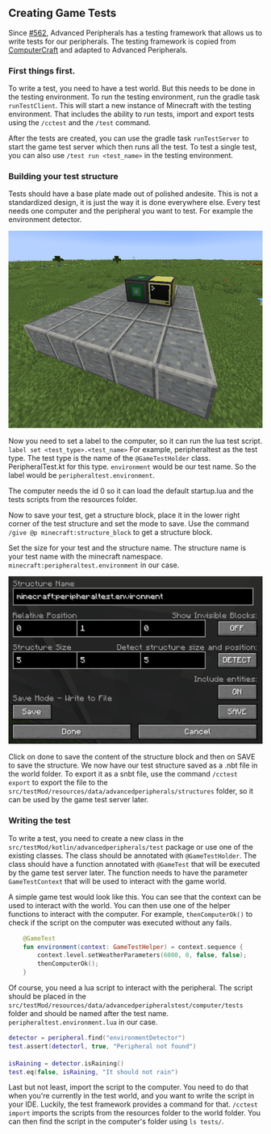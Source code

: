 ## Creating Game Tests

Since [#562](https://github.com/IntelligenceModding/AdvancedPeripherals/pull/562), Advanced Peripherals has a testing framework that allows us to write tests for our peripherals.
The testing framework is copied from [ComputerCraft](https://github.com/cc-tweaked/CC-Tweaked) and adapted to Advanced Peripherals.

### First things first.

To write a test, you need to have a test world. But this needs to be done in the testing environment.
To run the testing environment, run the gradle task `runTestClient`. This will start a new instance of Minecraft with the testing environment.
That includes the ability to run tests, import and export tests using the `/cctest` and the `/test` command.

After the tests are created, you can use the gradle task `runTestServer` to start the game test server which then runs all the test.
To test a single test, you can also use `/test run <test_name>` in the testing environment.

### Building your test structure

Tests should have a base plate made out of polished andesite. This is not a standardized design, it is just the way it is done everywhere else.
Every test needs one computer and the peripheral you want to test. For example the environment detector.

![assets/img.png](assets/img.png)

Now you need to set a label to the computer, so it can run the lua test script.
`label set <test_type>.<test_name>`
For example, peripheraltest as the test type. The test type is the name of the `@GameTestHolder` class. PeripheralTest.kt for this type.
`environment` would be our test name. So the label would be `peripheraltest.environment`.

The computer needs the id 0 so it can load the default startup.lua and the tests scripts from the resources folder.

Now to save your test, get a structure block, place it in the lower right corner of the test structure and set the mode to save.
Use the command `/give @p minecraft:structure_block` to get a structure block.

Set the size for your test and the structure name. The structure name is your test name with the minecraft namespace. `minecraft:peripheraltest.environment` in our case.

![assets/img_1.png](assets/img_1.png)

Click on done to save the content of the structure block and then on SAVE to save the structure.
We now have our test structure saved as a .nbt file in the world folder. To export it as a snbt file, use the command `/cctest export`
to export the file to the `src/testMod/resources/data/advancedperipherals/structures` folder, so it can be used by the game test server later.

### Writing the test

To write a test, you need to create a new class in the `src/testMod/kotlin/advancedperipherals/test` package or use one of the existing classes.
The class should be annotated with `@GameTestHolder`.
The class should have a function annotated with `@GameTest` that will be executed by the game test server later.
The function needs to have the parameter `GameTestContext` that will be used to interact with the game world.

A simple game test would look like this. You can see that the context can be used to interact with the world.
You can then use one of the helper functions to interact with the computer. For example, `thenComputerOk()` to check if the script on the computer was executed without any fails.
```kt
    @GameTest
    fun environment(context: GameTestHelper) = context.sequence {
        context.level.setWeatherParameters(6000, 0, false, false);
        thenComputerOk();
    }
```

Of course, you need a lua script to interact with the peripheral. 
The script should be placed in the `src/testMod/resources/data/advancedperipheralstest/computer/tests` folder and should be named after the test name.
`peripheraltest.environment.lua` in our case.

```lua
detector = peripheral.find("environmentDetector")
test.assert(detectorl, true, "Peripheral not found")

isRaining = detector.isRaining()
test.eq(false, isRaining, "It should not rain")
```

Last but not least, import the script to the computer. You need to do that when you're currently in the test world, and you want to write the script in your IDE.
Luckily, the test framework provides a command for that.
`/cctest import` imports the scripts from the resources folder to the world folder.
You can then find the script in the computer's folder using `ls tests/`.